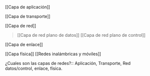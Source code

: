 [[Capa de aplicación]]

[[Capa de transporte]]

[[Capa de red]]
> [[Capa de red plano de datos]]
> [[Capa de red plano de control]]

[[Capa de enlace]]

[[Capa física]]
	[[Redes inalámbricas y móviles]]


¿Cuales son las capas de redes?:: Aplicación, Transporte, Red datos/control, enlace, física.
<!--SR:!2023-09-18,3,130-->




